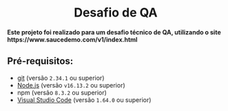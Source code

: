 <h1 align="center"> Desafio de QA </h1> 
<h4>Este projeto foi realizado para um desafio técnico de QA, utilizando o site https://www.saucedemo.com/v1/index.html</h4>
<h2> Pré-requisitos:</h2>

- [git](https://git-scm.com/) (versão `2.34.1` ou superior)
- [Node.js](https://nodejs.org/en/) (versão `v16.13.2` ou superior)
- npm (versão `8.3.2` ou superior)
- [Visual Studio Code](https://code.visualstudio.com/) (versão `1.64.0` ou superior)
 

